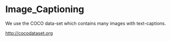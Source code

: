 # Image_Captioning
We use the COCO data-set which contains many images with text-captions.

http://cocodataset.org

